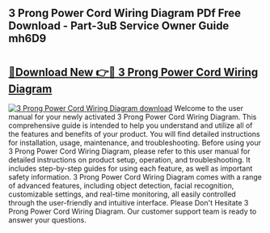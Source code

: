 ## 3 Prong Power Cord Wiring Diagram PDf Free Download - Part-3uB Service Owner Guide mh6D9

# <h2><a href="http://dfkq7vo.blite.top/?on=3+Prong+Power+Cord+Wiring+Diagram">🔗Download New 👉🔴 3 Prong Power Cord Wiring Diagram</a></h2>

[![3 Prong Power Cord Wiring Diagram download](https://i.imgur.com/lujVjoI.png)](http://dfkq7vo.blite.top/?on=3+Prong+Power+Cord+Wiring+Diagram)
Welcome to the user manual for your newly activated 3 Prong Power Cord Wiring Diagram. This comprehensive guide is intended to help you understand and utilize all of the features and benefits of your product. You will find detailed instructions for installation, usage, maintenance, and troubleshooting. Before using your 3 Prong Power Cord Wiring Diagram, please refer to this user manual for detailed instructions on product setup, operation, and troubleshooting. It includes step-by-step guides for using each feature, as well as important safety information. 3 Prong Power Cord Wiring Diagram comes with a range of advanced features, including object detection, facial recognition, customizable settings, and real-time monitoring, all easily controlled through the user-friendly and intuitive interface. Please Don't Hesitate 3 Prong Power Cord Wiring Diagram. Our customer support team is ready to answer your questions.
